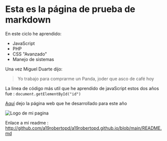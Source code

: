 # Esta es la página de prueba de markdown

En este ciclo he aprendido:
* JavaScript
* PHP
* CSS "Avanzado"
* Manejo de sistemas


Una vez Miguel Duarte dijo:

> Yo trabajo para comprarme un Panda, joder que asco de café hoy


La linea de código más util que he aprendido de javaScript estos dos años fue :
`document.getElementById("id")`


[Aquí](https://almostme.giize.com) dejo la página web que he desarrollado para este año

![Logo de mi pagina](/images/logo.png)


Enlace a mi readme : http://github.com/a19robertopd/a19robertopd.github.io/blob/main/README.md
